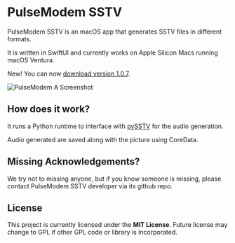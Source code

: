 # PulseModem SSTV

PulseModem SSTV is an macOS app that generates SSTV files in different formats.

It is written in SwiftUI and currently works on Apple Silicon Macs running macOS Ventura.

New! You can now [download version 1.0.7](https://github.com/pulsely/PulseModemSSTV/releases/tag/v1.0.7).

![PulseModem A Screenshot](https://pulsely.github.io/assets/images/PulseModemSSTV/screenshot1.jpg)

## How does it work?

It runs a Python runtime to interface with [pySSTV](https://github.com/dnet/pySSTV) for the audio generation.

Audio generated are saved along with the picture using CoreData.

## Missing Acknowledgements?

We try not to missing anyone, but if you know someone is missing, please contact PulseModem SSTV developer via its github repo.

## License

This project is currently licensed under the **MIT License**. Future license may change to GPL if other GPL code or library is incorporated.
